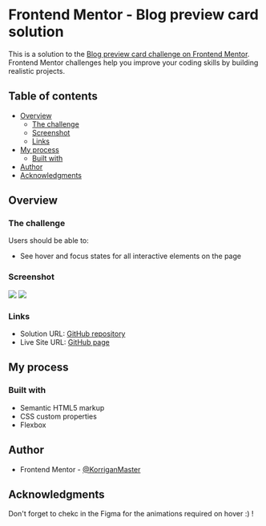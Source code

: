 # Frontend Mentor - Blog preview card solution

This is a solution to the [Blog preview card challenge on Frontend Mentor](https://www.frontendmentor.io/challenges/blog-preview-card-ckPaj01IcS). Frontend Mentor challenges help you improve your coding skills by building realistic projects. 

## Table of contents

- [Overview](#overview)
  - [The challenge](#the-challenge)
  - [Screenshot](#screenshot)
  - [Links](#links)
- [My process](#my-process)
  - [Built with](#built-with)
- [Author](#author)
- [Acknowledgments](#acknowledgments)

## Overview

### The challenge

Users should be able to:

- See hover and focus states for all interactive elements on the page

### Screenshot

![](./assets/images/screenshot.jpg)
![](./assets/images/screenshot-hover.jpg)

### Links

- Solution URL: [GitHub repository](https://github.com/KorriganMaster/blog-preview-card)
- Live Site URL: [GitHub page](https://korriganmaster.github.io/blog-preview-card/)

## My process

### Built with

- Semantic HTML5 markup
- CSS custom properties
- Flexbox

## Author

- Frontend Mentor - [@KorriganMaster](https://www.frontendmentor.io/profile/KorriganMaster)

## Acknowledgments

Don't forget to chekc in the Figma for the animations required on hover :) !
